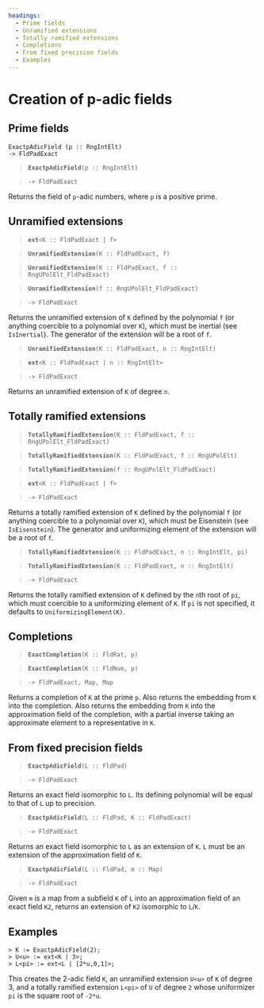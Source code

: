 ```yaml
---
headings:
  - Prime fields
  - Unramified extensions
  - Totally ramified extensions
  - Completions
  - From fixed precision fields
  - Examples
---
```


# Creation of p-adic fields

## Prime fields

```intrinsic
ExactpAdicField (p :: RngIntElt)
-> FldPadExact
```

> **`ExactpAdicField`**`(p :: RngIntElt)`

> `-> FldPadExact`

Returns the field of `p`-adic numbers, where `p` is a positive prime.

## Unramified extensions

> **`ext`**`<K :: FldPadExact | f>`

> **`UnramifiedExtension`**`(K :: FldPadExact, f)`

> **`UnramifiedExtension`**`(K :: FldPadExact, f :: RngUPolElt_FldPadExact)`

> **`UnramifiedExtension`**`(f :: RngUPolElt_FldPadExact)`

> `-> FldPadExact`

Returns the unramified extension of `K` defined by the polynomial `f` (or anything coercible to a polynomial over `K`), which must be inertial (see `IsInertial`). The generator of the extension will be a root of `f`.

> **`UnramifiedExtension`**`(K :: FldPadExact, n :: RngIntElt)`

> **`ext`**`<K :: FldPadExact | n :: RngIntElt>`

> `-> FldPadExact`

Returns an unramified extension of `K` of degree `n`.

## Totally ramified extensions

> **`TotallyRamifiedExtension`**`(K :: FldPadExact, f :: RngUPolElt_FldPadExact)`

> **`TotallyRamifiedExtension`**`(K :: FldPadExact, f :: RngUPolElt)`

> **`TotallyRamifiedExtension`**`(f :: RngUPolElt_FldPadExact)`

> **`ext`**`<K :: FldPadExact | f>`

> `-> FldPadExact`

Returns a totally ramified extension of `K` defined by the polynomial `f` (or anything coercible to a polynomial over `K`), which must be Eisenstein (see `IsEisenstein`). The generator and uniformizing element of the extension will be a root of `f`.

> **`TotallyRamifiedExtension`**`(K :: FldPadExact, n :: RngIntElt, pi)`

> **`TotallyRamifiedExtension`**`(K :: FldPadExact, n :: RngIntElt)`

> `-> FldPadExact`

Returns the totally ramified extension of `K` defined by the `n`th root of `pi`, which must coercible to a uniformizing element of `K`. If `pi` is not specified, it defaults to `UniformizingElement(K)`.

## Completions

> **`ExactCompletion`**`(K :: FldRat, p)`

> **`ExactCompletion`**`(K :: FldNum, p)`

> `-> FldPadExact, Map, Map`

Returns a completion of `K` at the prime `p`. Also returns the embedding from `K` into the completion. Also returns the embedding from `K` into the approximation field of the completion, with a partial inverse taking an approximate element to a representative in `K`.

## From fixed precision fields

> **`ExactpAdicField`**`(L :: FldPad)`

> `-> FldPadExact`

Returns an exact field isomorphic to `L`. Its defining polynomial will be equal to that of `L` up to precision.

> **`ExactpAdicField`**`(L :: FldPad, K :: FldPadExact)`

> `-> FldPadExact`

Returns an exact field isomorphic to `L` as an extension of `K`. `L` must be an extension of the approximation field of `K`.

> **`ExactpAdicField`**`(L :: FldPad, m :: Map)`

> `-> FldPadExact`

Given `m` is a map from a subfield `K` of `L` into an approximation field of an exact field `K2`, returns an extension of `K2` isomorphic to `L`/`K`.

## Examples

```
> K := ExactpAdicField(2);
> U<u> := ext<K | 3>;
> L<pi> := ext<L | [2*u,0,1]>;
```

This creates the 2-adic field `K`, an unramified extension `U<u>` of `K` of degree 3, and a totally ramified extension `L<pi>` of `U` of degree `2` whose uniformizer `pi` is the square root of `-2*u`.